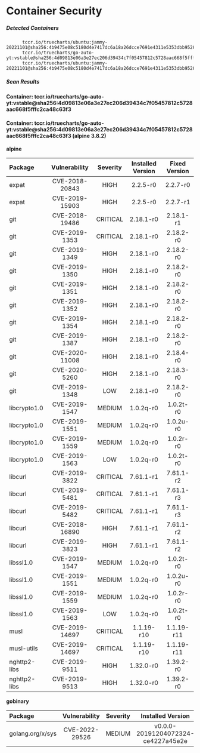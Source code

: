# Container Security

##### Detected Containers

          tccr.io/truecharts/ubuntu:jammy-20221101@sha256:4b9475e08c5180d4e7417dc6a18a26dcce7691e4311e5353dbb952645c5ff43f
          tccr.io/truecharts/go-auto-yt:vstable@sha256:4d09813e06a3e27ec206d39434c7f05457812c5728aac668f5fffc2ca48c63f3
          tccr.io/truecharts/ubuntu:jammy-20221101@sha256:4b9475e08c5180d4e7417dc6a18a26dcce7691e4311e5353dbb952645c5ff43f

##### Scan Results

**Container: tccr.io/truecharts/go-auto-yt:vstable@sha256:4d09813e06a3e27ec206d39434c7f05457812c5728aac668f5fffc2ca48c63f3**

#### Container: tccr.io/truecharts/go-auto-yt:vstable@sha256:4d09813e06a3e27ec206d39434c7f05457812c5728aac668f5fffc2ca48c63f3 (alpine 3.8.2)
    

**alpine**

      
| Package         |    Vulnerability   |   Severity  |  Installed Version | Fixed Version |
|:----------------|:------------------:|:-----------:|:------------------:|:-------------:|
| expat         |    CVE-2018-20843   |   HIGH  |  2.2.5-r0 | 2.2.7-r0 |
| expat         |    CVE-2019-15903   |   HIGH  |  2.2.5-r0 | 2.2.7-r1 |
| git         |    CVE-2018-19486   |   CRITICAL  |  2.18.1-r0 | 2.18.1-r1 |
| git         |    CVE-2019-1353   |   CRITICAL  |  2.18.1-r0 | 2.18.2-r0 |
| git         |    CVE-2019-1349   |   HIGH  |  2.18.1-r0 | 2.18.2-r0 |
| git         |    CVE-2019-1350   |   HIGH  |  2.18.1-r0 | 2.18.2-r0 |
| git         |    CVE-2019-1351   |   HIGH  |  2.18.1-r0 | 2.18.2-r0 |
| git         |    CVE-2019-1352   |   HIGH  |  2.18.1-r0 | 2.18.2-r0 |
| git         |    CVE-2019-1354   |   HIGH  |  2.18.1-r0 | 2.18.2-r0 |
| git         |    CVE-2019-1387   |   HIGH  |  2.18.1-r0 | 2.18.2-r0 |
| git         |    CVE-2020-11008   |   HIGH  |  2.18.1-r0 | 2.18.4-r0 |
| git         |    CVE-2020-5260   |   HIGH  |  2.18.1-r0 | 2.18.3-r0 |
| git         |    CVE-2019-1348   |   LOW  |  2.18.1-r0 | 2.18.2-r0 |
| libcrypto1.0         |    CVE-2019-1547   |   MEDIUM  |  1.0.2q-r0 | 1.0.2t-r0 |
| libcrypto1.0         |    CVE-2019-1551   |   MEDIUM  |  1.0.2q-r0 | 1.0.2u-r0 |
| libcrypto1.0         |    CVE-2019-1559   |   MEDIUM  |  1.0.2q-r0 | 1.0.2r-r0 |
| libcrypto1.0         |    CVE-2019-1563   |   LOW  |  1.0.2q-r0 | 1.0.2t-r0 |
| libcurl         |    CVE-2019-3822   |   CRITICAL  |  7.61.1-r1 | 7.61.1-r2 |
| libcurl         |    CVE-2019-5481   |   CRITICAL  |  7.61.1-r1 | 7.61.1-r3 |
| libcurl         |    CVE-2019-5482   |   CRITICAL  |  7.61.1-r1 | 7.61.1-r3 |
| libcurl         |    CVE-2018-16890   |   HIGH  |  7.61.1-r1 | 7.61.1-r2 |
| libcurl         |    CVE-2019-3823   |   HIGH  |  7.61.1-r1 | 7.61.1-r2 |
| libssl1.0         |    CVE-2019-1547   |   MEDIUM  |  1.0.2q-r0 | 1.0.2t-r0 |
| libssl1.0         |    CVE-2019-1551   |   MEDIUM  |  1.0.2q-r0 | 1.0.2u-r0 |
| libssl1.0         |    CVE-2019-1559   |   MEDIUM  |  1.0.2q-r0 | 1.0.2r-r0 |
| libssl1.0         |    CVE-2019-1563   |   LOW  |  1.0.2q-r0 | 1.0.2t-r0 |
| musl         |    CVE-2019-14697   |   CRITICAL  |  1.1.19-r10 | 1.1.19-r11 |
| musl-utils         |    CVE-2019-14697   |   CRITICAL  |  1.1.19-r10 | 1.1.19-r11 |
| nghttp2-libs         |    CVE-2019-9511   |   HIGH  |  1.32.0-r0 | 1.39.2-r0 |
| nghttp2-libs         |    CVE-2019-9513   |   HIGH  |  1.32.0-r0 | 1.39.2-r0 |

**gobinary**

      
| Package         |    Vulnerability   |   Severity  |  Installed Version | Fixed Version |
|:----------------|:------------------:|:-----------:|:------------------:|:-------------:|
| golang.org/x/sys         |    CVE-2022-29526   |   MEDIUM  |  v0.0.0-20191204072324-ce4227a45e2e | 0.0.0-20220412211240-33da011f77ad |

